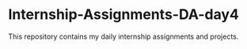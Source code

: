 # Internship-Assignments-DA-day4
This repository contains my daily internship assignments and projects.
